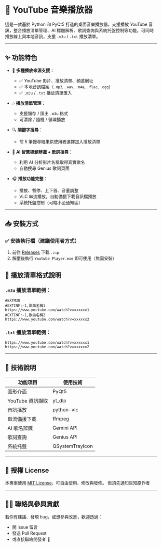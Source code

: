 # 🎵 YouTube 音樂播放器

這是一款基於 Python 和 PyQt5 打造的桌面音樂播放器，支援播放 YouTube 音訊，整合播放清單管理、AI 標題解析、歌詞查詢與系統托盤控制等功能。可同時播放線上與本地音訊，支援 `.m3u` / `.txt` 播放清單。

---

## ✨ 功能特色

- 🔗 **多種播放來源支援**：
  - ✅ YouTube 影片、播放清單、頻道網址
  - ✅ 本地音訊檔案（`.mp3`, `.wav`, `.m4a`, `.flac`, `.ogg`）
  - ✅ `.m3u` / `.txt` 播放清單匯入

- 🎶 **播放清單管理**：
  - 支援儲存 / 匯出 `.m3u` 格式
  - 可清除 / 隨機 / 循環播放

- 🔍 **關鍵字搜尋**：
  - 前 5 筆搜尋結果供使用者選擇加入播放清單

- 🧠 **AI 智慧標題辨識 + 歌詞搜尋**：
  - 利用 AI 分析影片名稱取得真實歌名
  - 自動搜尋 Genius 歌詞頁面

- 🎧 **播放功能完整**：
  - 播放、暫停、上下首、音量調整
  - VLC 串流播放，自動備援下載音訊檔播放
  - 系統托盤控制（可縮小至通知區）

---

## 📥 安裝方式

### ✅ 安裝執行檔（建議使用者方式）

1. 前往 [Releases](https://github.com/Jenne14294/MusicPlayer/releases) 下載 `.zip`
2. 解壓後執行 `Youtube Player.exe` 即可使用（無需安裝）

## 📝 播放清單格式說明

### `.m3u` 播放清單範例：
```
#EXTM3U
#EXTINF:-1,歌曲名稱1
https://www.youtube.com/watch?v=xxxxxx1
#EXTINF:-1,歌曲名稱2
https://www.youtube.com/watch?v=xxxxxx2
```

### `.txt` 播放清單範例：
```
https://www.youtube.com/watch?v=xxxxxx1
https://www.youtube.com/watch?v=xxxxxx2
```

---

## 🔧 技術說明

| 功能項目         | 使用技術          |
|------------------|-------------------|
| 圖形介面         | PyQt5             |
| YouTube 資訊擷取 | yt_dlp            |
| 音訊播放         | python-vlc        |
| 串流備援下載     | ffmpeg            |
| AI 歌名辨識      | Gemini API |
| 歌詞查詢         | Genius API        |
| 系統托盤         | QSystemTrayIcon   |

---

## 📄 授權 License

本專案使用 [MIT License](https://opensource.org/licenses/MIT)，可自由使用、修改與發佈。
但須先通知告知原作者

---

## 🙋‍♀️ 聯絡與參與貢獻

若你有建議、發現 bug，或想參與改進，歡迎透過：

- 開 issue 留言
- 發送 Pull Request
- 或直接聯絡開發者 🙌

